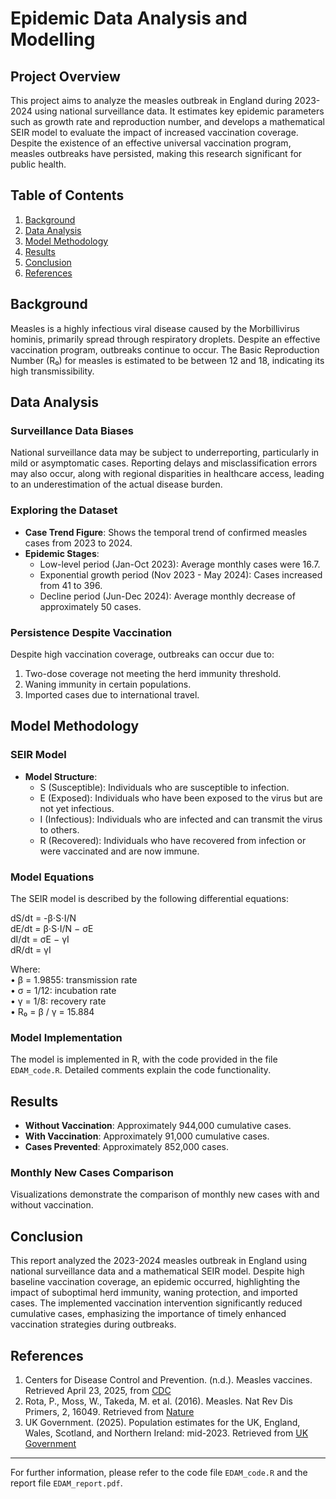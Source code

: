# **Epidemic Data Analysis and Modelling**

## Project Overview
This project aims to analyze the measles outbreak in England during 2023-2024 using national surveillance data. It estimates key epidemic parameters such as growth rate and reproduction number, and develops a mathematical SEIR model to evaluate the impact of increased vaccination coverage. Despite the existence of an effective universal vaccination program, measles outbreaks have persisted, making this research significant for public health.

## Table of Contents
1. [Background](#background)
2. [Data Analysis](#data-analysis)
3. [Model Methodology](#model-methodology)
4. [Results](#results)
5. [Conclusion](#conclusion)
6. [References](#references)

## Background
Measles is a highly infectious viral disease caused by the Morbillivirus hominis, primarily spread through respiratory droplets. Despite an effective vaccination program, outbreaks continue to occur. The Basic Reproduction Number (R₀) for measles is estimated to be between 12 and 18, indicating its high transmissibility.

## Data Analysis
### Surveillance Data Biases
National surveillance data may be subject to underreporting, particularly in mild or asymptomatic cases. Reporting delays and misclassification errors may also occur, along with regional disparities in healthcare access, leading to an underestimation of the actual disease burden.

### Exploring the Dataset
- **Case Trend Figure**: Shows the temporal trend of confirmed measles cases from 2023 to 2024.
- **Epidemic Stages**:
  - Low-level period (Jan-Oct 2023): Average monthly cases were 16.7.
  - Exponential growth period (Nov 2023 - May 2024): Cases increased from 41 to 396.
  - Decline period (Jun-Dec 2024): Average monthly decrease of approximately 50 cases.

### Persistence Despite Vaccination
Despite high vaccination coverage, outbreaks can occur due to:
1. Two-dose coverage not meeting the herd immunity threshold.
2. Waning immunity in certain populations.
3. Imported cases due to international travel.

## Model Methodology
### SEIR Model
- **Model Structure**:
  - S (Susceptible): Individuals who are susceptible to infection.
  - E (Exposed): Individuals who have been exposed to the virus but are not yet infectious.
  - I (Infectious): Individuals who are infected and can transmit the virus to others.
  - R (Recovered): Individuals who have recovered from infection or were vaccinated and are now immune.

### Model Equations
The SEIR model is described by the following differential equations:

dS/dt = -β⋅S⋅I/N   
dE/dt = β⋅S⋅I/N − σE   
dI/dt = σE − γI   
dR/dt = γI 

Where:  
• β = 1.9855: transmission rate  
• σ = 1/12: incubation rate  
• γ = 1/8: recovery rate  
• R₀ = β / γ = 15.884  

### Model Implementation
The model is implemented in R, with the code provided in the file `EDAM_code.R`. Detailed comments explain the code functionality.

## Results
- **Without Vaccination**: Approximately 944,000 cumulative cases.
- **With Vaccination**: Approximately 91,000 cumulative cases.
- **Cases Prevented**: Approximately 852,000 cases.

### Monthly New Cases Comparison
Visualizations demonstrate the comparison of monthly new cases with and without vaccination.

## Conclusion
This report analyzed the 2023-2024 measles outbreak in England using national surveillance data and a mathematical SEIR model. Despite high baseline vaccination coverage, an epidemic occurred, highlighting the impact of suboptimal herd immunity, waning protection, and imported cases. The implemented vaccination intervention significantly reduced cumulative cases, emphasizing the importance of timely enhanced vaccination strategies during outbreaks.

## References
1. Centers for Disease Control and Prevention. (n.d.). Measles vaccines. Retrieved April 23, 2025, from [CDC](https://www.cdc.gov/measles/vaccines/index.html)
2. Rota, P., Moss, W., Takeda, M. et al. (2016). Measles. Nat Rev Dis Primers, 2, 16049. Retrieved from [Nature](https://doi.org/10.1038/nrdp.2016.49)
3. UK Government. (2025). Population estimates for the UK, England, Wales, Scotland, and Northern Ireland: mid-2023. Retrieved from [UK Government](https://assets.publishing.service.gov.uk/media/67d875029dc953ac3bfe937b/1_Population_18_03_2025.pdf)

---

For further information, please refer to the code file `EDAM_code.R` and the report file `EDAM_report.pdf`.